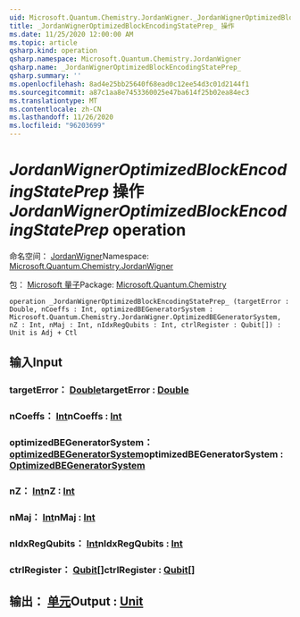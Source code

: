 ```yaml
---
uid: Microsoft.Quantum.Chemistry.JordanWigner._JordanWignerOptimizedBlockEncodingStatePrep_
title: _JordanWignerOptimizedBlockEncodingStatePrep_ 操作
ms.date: 11/25/2020 12:00:00 AM
ms.topic: article
qsharp.kind: operation
qsharp.namespace: Microsoft.Quantum.Chemistry.JordanWigner
qsharp.name: _JordanWignerOptimizedBlockEncodingStatePrep_
qsharp.summary: ''
ms.openlocfilehash: 8ad4e25bb25640f68ead0c12ee54d3c01d2144f1
ms.sourcegitcommit: a87c1aa8e7453360025e47ba614f25b02ea84ec3
ms.translationtype: MT
ms.contentlocale: zh-CN
ms.lasthandoff: 11/26/2020
ms.locfileid: "96203699"
---
```

# <a name="_jordanwigneroptimizedblockencodingstateprep_-operation"></a><span data-ttu-id="c085a-102">_JordanWignerOptimizedBlockEncodingStatePrep_ 操作</span><span class="sxs-lookup"><span data-stu-id="c085a-102">_JordanWignerOptimizedBlockEncodingStatePrep_ operation</span></span>

<span data-ttu-id="c085a-103">命名空间： [JordanWigner](xref:Microsoft.Quantum.Chemistry.JordanWigner)</span><span class="sxs-lookup"><span data-stu-id="c085a-103">Namespace: [Microsoft.Quantum.Chemistry.JordanWigner](xref:Microsoft.Quantum.Chemistry.JordanWigner)</span></span>

<span data-ttu-id="c085a-104">包： [Microsoft 量子](https://nuget.org/packages/Microsoft.Quantum.Chemistry)</span><span class="sxs-lookup"><span data-stu-id="c085a-104">Package: [Microsoft.Quantum.Chemistry](https://nuget.org/packages/Microsoft.Quantum.Chemistry)</span></span>




```qsharp
operation _JordanWignerOptimizedBlockEncodingStatePrep_ (targetError : Double, nCoeffs : Int, optimizedBEGeneratorSystem : Microsoft.Quantum.Chemistry.JordanWigner.OptimizedBEGeneratorSystem, nZ : Int, nMaj : Int, nIdxRegQubits : Int, ctrlRegister : Qubit[]) : Unit is Adj + Ctl
```


## <a name="input"></a><span data-ttu-id="c085a-105">输入</span><span class="sxs-lookup"><span data-stu-id="c085a-105">Input</span></span>

### <a name="targeterror--double"></a><span data-ttu-id="c085a-106">targetError： [Double](xref:microsoft.quantum.lang-ref.double)</span><span class="sxs-lookup"><span data-stu-id="c085a-106">targetError : [Double](xref:microsoft.quantum.lang-ref.double)</span></span>




### <a name="ncoeffs--int"></a><span data-ttu-id="c085a-107">nCoeffs： [Int](xref:microsoft.quantum.lang-ref.int)</span><span class="sxs-lookup"><span data-stu-id="c085a-107">nCoeffs : [Int](xref:microsoft.quantum.lang-ref.int)</span></span>




### <a name="optimizedbegeneratorsystem--optimizedbegeneratorsystem"></a><span data-ttu-id="c085a-108">optimizedBEGeneratorSystem： [optimizedBEGeneratorSystem](xref:Microsoft.Quantum.Chemistry.JordanWigner.OptimizedBEGeneratorSystem)</span><span class="sxs-lookup"><span data-stu-id="c085a-108">optimizedBEGeneratorSystem : [OptimizedBEGeneratorSystem](xref:Microsoft.Quantum.Chemistry.JordanWigner.OptimizedBEGeneratorSystem)</span></span>




### <a name="nz--int"></a><span data-ttu-id="c085a-109">nZ： [Int](xref:microsoft.quantum.lang-ref.int)</span><span class="sxs-lookup"><span data-stu-id="c085a-109">nZ : [Int](xref:microsoft.quantum.lang-ref.int)</span></span>




### <a name="nmaj--int"></a><span data-ttu-id="c085a-110">nMaj： [Int](xref:microsoft.quantum.lang-ref.int)</span><span class="sxs-lookup"><span data-stu-id="c085a-110">nMaj : [Int](xref:microsoft.quantum.lang-ref.int)</span></span>




### <a name="nidxregqubits--int"></a><span data-ttu-id="c085a-111">nIdxRegQubits： [Int](xref:microsoft.quantum.lang-ref.int)</span><span class="sxs-lookup"><span data-stu-id="c085a-111">nIdxRegQubits : [Int](xref:microsoft.quantum.lang-ref.int)</span></span>




### <a name="ctrlregister--qubit"></a><span data-ttu-id="c085a-112">ctrlRegister： [Qubit](xref:microsoft.quantum.lang-ref.qubit)[]</span><span class="sxs-lookup"><span data-stu-id="c085a-112">ctrlRegister : [Qubit](xref:microsoft.quantum.lang-ref.qubit)[]</span></span>





## <a name="output--unit"></a><span data-ttu-id="c085a-113">输出： [单元](xref:microsoft.quantum.lang-ref.unit)</span><span class="sxs-lookup"><span data-stu-id="c085a-113">Output : [Unit](xref:microsoft.quantum.lang-ref.unit)</span></span>

